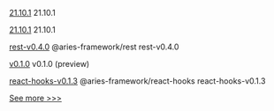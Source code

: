 
[21.10.1](https://github.com/hyperledger/besu/releases/tag/21.10.1) 21.10.1

[21.10.1](https://github.com/hyperledger/besu-docs/releases/tag/21.10.1) 21.10.1

[rest-v0.4.0](https://github.com/hyperledger/aries-framework-javascript-ext/releases/tag/rest-v0.4.0) @aries-framework/rest rest-v0.4.0

[v0.1.0](https://github.com/hyperledger/fabric-gateway/releases/tag/v0.1.0) v0.1.0 (preview)

[react-hooks-v0.1.3](https://github.com/hyperledger/aries-framework-javascript-ext/releases/tag/react-hooks-v0.1.3) @aries-framework/react-hooks react-hooks-v0.1.3


[See more >>>](https://start-here.hyperledger.org/releases)
